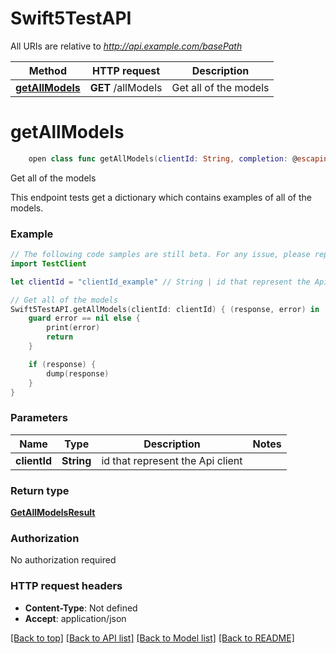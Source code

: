 # Swift5TestAPI

All URIs are relative to *http://api.example.com/basePath*

Method | HTTP request | Description
------------- | ------------- | -------------
[**getAllModels**](Swift5TestAPI.md#getallmodels) | **GET** /allModels | Get all of the models


# **getAllModels**
```swift
    open class func getAllModels(clientId: String, completion: @escaping (_ data: GetAllModelsResult?, _ error: Error?) -> Void)
```

Get all of the models

This endpoint tests get a dictionary which contains examples of all of the models.

### Example 
```swift
// The following code samples are still beta. For any issue, please report via http://github.com/OpenAPITools/openapi-generator/issues/new
import TestClient

let clientId = "clientId_example" // String | id that represent the Api client

// Get all of the models
Swift5TestAPI.getAllModels(clientId: clientId) { (response, error) in
    guard error == nil else {
        print(error)
        return
    }

    if (response) {
        dump(response)
    }
}
```

### Parameters

Name | Type | Description  | Notes
------------- | ------------- | ------------- | -------------
 **clientId** | **String** | id that represent the Api client | 

### Return type

[**GetAllModelsResult**](GetAllModelsResult.md)

### Authorization

No authorization required

### HTTP request headers

 - **Content-Type**: Not defined
 - **Accept**: application/json

[[Back to top]](#) [[Back to API list]](../README.md#documentation-for-api-endpoints) [[Back to Model list]](../README.md#documentation-for-models) [[Back to README]](../README.md)

